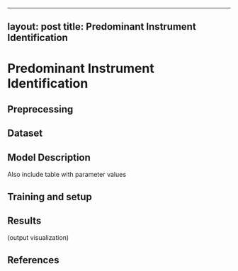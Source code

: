 
---
layout: post
title: Predominant Instrument Identification 
---

# Predominant Instrument Identification


## Preprecessing

## Dataset

## Model Description

Also include table with parameter values

## Training and setup

## Results
(output visualization)

## References
